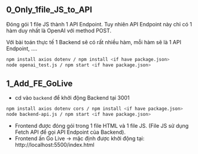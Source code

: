 ## 0_Only_1file_JS_to_API
Đóng gói 1 file JS thành 1 API Endpoint. 
Tuy nhiên API Endpoint này chỉ có 1 hàm duy nhất là OpenAI với method POST. 

Với bài toán thực tế 1 Backend sẽ có rất nhiều hàm, mỗi hàm sẽ là 1 API Endpoint, ....

```bash
npm install axios dotenv / npm install <if have package.json>
node openai_test.js / npm start <if have package.json>
```

## 1_Add_FE_GoLive
- cd vào `backend` để khởi động Backend tại 3001
```bash
npm install axios dotenv cors / npm install <if have package.json>
node backend-api.js / npm start <if have package.json>
```

- Frontend được đóng gói trong 1 file HTML và 1 file JS. (File JS sử dụng Fetch API để gọi API Endpoint của Backend). 
- Frontend ấn Go Live -> mặc định được khởi động tại: http://localhost:5500/index.html



